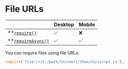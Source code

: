 # File URLs

|                                       | Desktop | Mobile |
| ------------------------------------- | ------- | ------ |
| **[`require()`][require]           | ✅       | ❌      |
| **[`requireAsync()`][requireAsync] | ✅       | ✅      |

You can require files using file URLs:

```js
require('file:///C:/path/to/vault/then/to/script.js');
```

[require]: ./new-functions.md#require
[requireAsync]: ./new-functions.md#requireasync
